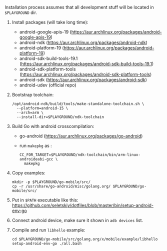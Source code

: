 Installation process assumes that all development stuff will be located in
`$PLAYGROUND` dir.

1. Install packages (will take long time):

   * android-google-apis-19 (https://aur.archlinux.org/packages/android-google-apis-19)
   * android-ndk (https://aur.archlinux.org/packages/android-ndk)
   * android-platform-19 (https://aur.archlinux.org/packages/android-platform-19)
   * android-sdk-build-tools-19.1 (https://aur.archlinux.org/packages/android-sdk-build-tools-19.1)
   * android-sdk-platform-tools (https://aur.archlinux.org/packages/android-sdk-platform-tools)
   * android-sdk (https://aur.archlinux.org/packages/android-sdk)
   * android-udev (official repo)

2. Bootstrap toolchain:

   ```
   /opt/android-ndk/build/tools/make-standalone-toolchain.sh \
     --platform=android-15 \
     --arch=arm \
     --install-dir=$PLAYGROUND/ndk-toolchain
   ```

3. Build Go with android crosscompilation:

   * go-android (https://aur.archlinux.org/packages/go-android)
   * run `makepkg` as :

     ```
     CC_FOR_TARGET=$PLAYGROUND/ndk-toolchain/bin/arm-linux-androideabi-gcc \
       makepkg
     ```

4. Copy examples:

   ```
   mkdir -p $PLAYGROUND/go-mobile/src/
   cp -r /usr/share/go-android/misc/golang.org/ $PLAYGROUND/go-mobile/src/
   ```

5. Put in `$PATH` executable like this:
   https://github.com/seletskiy/dotfiles/blob/master/bin/setup-android-env-go

6. Connect android device, make sure it shown in `adb devices` list.

7. Compile and run `libhello` example:

   ```
   cd $PLAYGROUND/go-mobile/src/golang.org/x/mobile/example/libhello
   setup-android-env-go ./all.bash
   ```
